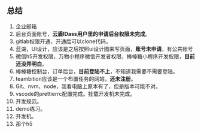 ## 总结

1. 企业邮箱
2. 后台页面账号，**云盾IDass用户里的申请后台权限未完成**。
3. gitlab权限开通，开通后可以clone代码。
4. 蓝湖，UI设计，应该是之后按照ui设计图来写页面，**账号未申请**，有公共账号
5. 微信h5开发权限，万物小程序微信开发者权限，棒棒糖小程序开发权限，**目前还没弄明白**。
6. 棒棒糖控制台，订单后台，**目前登陆不上**，不知道我需要不需要登陆。
7. teambition应该是一个布置任务的网站，**还未注册**。
8. Git、nvm、node，我看电脑上原本有了，但是版本可能不对。
9. vscode的prettierrc配置完成。挂载开发机未完成。
10. 开发规范。
11. demo练习。
12. 开发机。
13. 那个h5